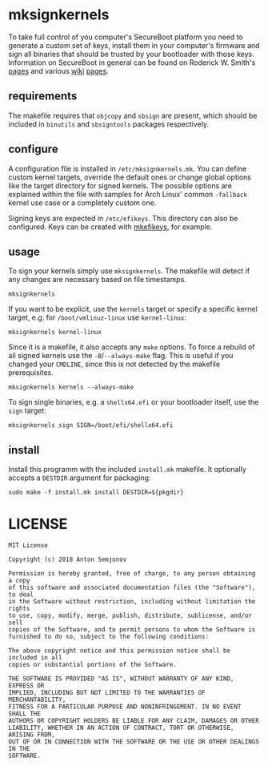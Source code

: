# mksignkernels

To take full control of you computer's SecureBoot platform you need to generate a custom set of
keys, install them in your computer's firmware and sign all binaries that should be trusted by your
bootloader with those keys. Information on SecureBoot in general can be found on Roderick W. Smith's
[pages][0] and various [wiki][1] [pages][2].

[0]: https://www.rodsbooks.com/efi-bootloaders/controlling-sb.html
[1]: https://wiki.archlinux.org/index.php/Secure_Boot
[2]: https://wiki.gentoo.org/wiki/Sakaki%27s_EFI_Install_Guide/Configuring_Secure_Boot
[3]: https://github.com/mjg59/efitools

## requirements

The makefile requires that `objcopy` and `sbsign` are present, which should be included in
`binutils` and `sbsigntools` packages respectively.

## configure

A configuration file is installed in `/etc/mksignkernels.mk`. You can define custom kernel targets,
override the default ones or change global options like the target directory for signed kernels. The
possible options are explained within the file with samples for Arch Linux' common `-fallback`
kernel use case or a completely custom one.

Signing keys are expected in `/etc/efikeys`. This directory can also be configured. Keys can be
created with [mkefikeys](https://github.com/ansemjo/mkefikeys), for example.

## usage

To sign your kernels simply use `mksignkernels`. The makefile will detect if any changes are
necessary based on file timestamps.

    mksignkernels

If you want to be explicit, use the `kernels` target or specify a specific kernel target, e.g. for
`/boot/vmlinuz-linux` use `kernel-linux`:

    mksignkernels kernel-linux

Since it is a makefile, it also accepts any `make` options. To force a rebuild of all signed kernels
use the `-B`/`--always-make` flag. This is useful if you changed your `CMDLINE`, since this is not
detected by the makefile prerequisites.

    mksignkernels kernels --always-make

To sign single binaries, e.g. a `shellx64.efi` or your bootloader itself, use the `sign` target:

    mksignkernels sign SIGN=/boot/efi/shellx64.efi

## install

Install this programm with the included `install.mk` makefile. It optionally accepts a `DESTDIR`
argument for packaging:

    sudo make -f install.mk install DESTDIR=${pkgdir}

# LICENSE

```
MIT License

Copyright (c) 2018 Anton Semjonov

Permission is hereby granted, free of charge, to any person obtaining a copy
of this software and associated documentation files (the "Software"), to deal
in the Software without restriction, including without limitation the rights
to use, copy, modify, merge, publish, distribute, sublicense, and/or sell
copies of the Software, and to permit persons to whom the Software is
furnished to do so, subject to the following conditions:

The above copyright notice and this permission notice shall be included in all
copies or substantial portions of the Software.

THE SOFTWARE IS PROVIDED "AS IS", WITHOUT WARRANTY OF ANY KIND, EXPRESS OR
IMPLIED, INCLUDING BUT NOT LIMITED TO THE WARRANTIES OF MERCHANTABILITY,
FITNESS FOR A PARTICULAR PURPOSE AND NONINFRINGEMENT. IN NO EVENT SHALL THE
AUTHORS OR COPYRIGHT HOLDERS BE LIABLE FOR ANY CLAIM, DAMAGES OR OTHER
LIABILITY, WHETHER IN AN ACTION OF CONTRACT, TORT OR OTHERWISE, ARISING FROM,
OUT OF OR IN CONNECTION WITH THE SOFTWARE OR THE USE OR OTHER DEALINGS IN THE
SOFTWARE.
```
